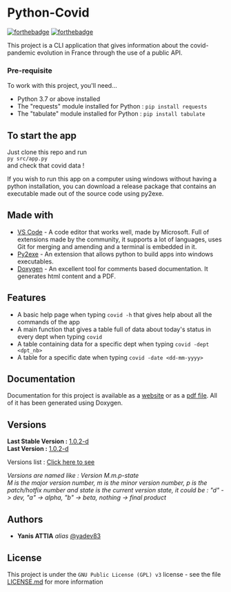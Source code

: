 # Python-Covid

[![forthebadge](https://forthebadge.com/images/badges/0-percent-optimized.svg)](https://forthebadge.com)
[![forthebadge](https://forthebadge.com/images/badges/made-with-python.svg)](https://forthebadge.com)

This project is a CLI application that gives information about the covid-pandemic evolution in France through the use of a public API.

### Pre-requisite

To work with this project, you'll need...  

- Python 3.7 or above installed  
- The "requests" module installed for Python : ``pip install requests``  
- The "tabulate" module installed for Python : ``pip install tabulate``  

## To start the app

Just clone this repo and run  
``py src/app.py``  
and check that covid data !  

If you wish to run this app on a computer using windows without having a python installation, you can download a release package that contains an executable made out of the source code using py2exe.  

## Made with

* [VS Code](https://code.visualstudio.com/) - A code editor that works well, made by Microsoft. Full of extensions made by the community, it supports a lot of languages, uses Git for merging and amending and a terminal is embedded in it.  
* [Py2exe](http://www.py2exe.org/) - An extension that allows python to build apps into windows executables. 
* [Doxygen](https://www.doxygen.nl/index.html) - An excellent tool for comments based documentation. It generates html content and a PDF.  

## Features  

* A basic help page when typing ``covid -h``  that gives help about all the commands of the app
* A main function that gives a table full of data about today's status in every dept when typing ``covid``  
* A table containing data for a specific dept when typing ``covid -dept <dpt_nb>``  
* A table for a specific date when typing ``covid -date <dd-mm-yyyy>``  

## Documentation  

Documentation for this project is available as a [website](https://https://yadev83.github.io/python-covid/index.html) or as a [pdf file](docs/documentation.pdf). All of it has been generated using Doxygen.  

## Versions
**Last Stable Version :** [1.0.2-d](https://github.com/yadev83/python-covid/releases/tag/v1.0.2-d)  
**Last Version :** [1.0.2-d](https://github.com/yadev83/python-covid/releases/tag/v1.0.2-d)  

Versions list : [Click here to see](https://github.com/yadev83/python-covid/tags)

_Versions are named like : Version M.m.p-state_  
_M is the major version number, m is the minor version number, p is the patch/hotfix number and state is the current version state, it could be : "d" -> dev, "a" -> alpha, "b" -> beta, nothing -> final product_

## Authors

* **Yanis ATTIA** _alias_ [@yadev83](https://github.com/yadev83)

## License

This project is under the ``GNU Public License (GPL) v3`` license - see the file [LICENSE.md](LICENSE.md) for more information

